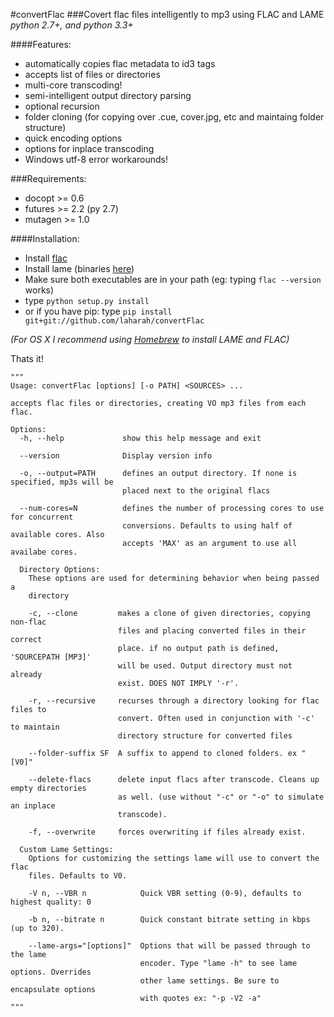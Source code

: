 #convertFlac
###Covert flac files intelligently to mp3 using FLAC and LAME
*python 2.7+, and python 3.3+*

####Features:
*   automatically copies flac metadata to id3 tags
*   accepts list of files or directories
*   multi-core transcoding!
*   semi-intelligent output directory parsing
*   optional recursion
*   folder cloning (for copying over .cue, cover.jpg, etc and maintaing folder structure)
*   quick encoding options
*   options for inplace transcoding
*   Windows utf-8 error workarounds!

###Requirements:
*   docopt >= 0.6 
*   futures >= 2.2 (py 2.7)
*   mutagen >= 1.0

####Installation:
*   Install [flac](https://xiph.org/flac/download.html)
*   Install lame (binaries [here](http://lame.sourceforge.net/links.php#Binaries))
*   Make sure both executables are in your path (eg: typing `flac --version` works)
*   type `python setup.py install` 
*   or if you have pip: type `pip install git+git://github.com/laharah/convertFlac`

*(For OS X I recommend using [Homebrew](http://brew.sh) to install LAME and FLAC)*

Thats it!


    """
    Usage: convertFlac [options] [-o PATH] <SOURCES> ...

    accepts flac files or directories, creating VO mp3 files from each flac.

    Options:
      -h, --help             show this help message and exit

      --version              Display version info

      -o, --output=PATH      defines an output directory. If none is specified, mp3s will be
                             placed next to the original flacs

      --num-cores=N          defines the number of processing cores to use for concurrent
                             conversions. Defaults to using half of available cores. Also
                             accepts 'MAX' as an argument to use all availabe cores.

      Directory Options:
        These options are used for determining behavior when being passed a
        directory

        -c, --clone         makes a clone of given directories, copying non-flac
                            files and placing converted files in their correct
                            place. if no output path is defined, 'SOURCEPATH [MP3]'
                            will be used. Output directory must not already
                            exist. DOES NOT IMPLY '-r'.

        -r, --recursive     recurses through a directory looking for flac files to
                            convert. Often used in conjunction with '-c' to maintain
                            directory structure for converted files

        --folder-suffix SF  A suffix to append to cloned folders. ex " [V0]"

        --delete-flacs      delete input flacs after transcode. Cleans up empty directories
                            as well. (use without "-c" or "-o" to simulate an inplace
                            transcode).

        -f, --overwrite     forces overwriting if files already exist.

      Custom Lame Settings:
        Options for customizing the settings lame will use to convert the flac
        files. Defaults to V0.

        -V n, --VBR n            Quick VBR setting (0-9), defaults to highest quality: 0

        -b n, --bitrate n        Quick constant bitrate setting in kbps (up to 320).

        --lame-args="[options]"  Options that will be passed through to the lame
                                 encoder. Type "lame -h" to see lame options. Overrides
                                 other lame settings. Be sure to encapsulate options
                                 with quotes ex: "-p -V2 -a"
    """